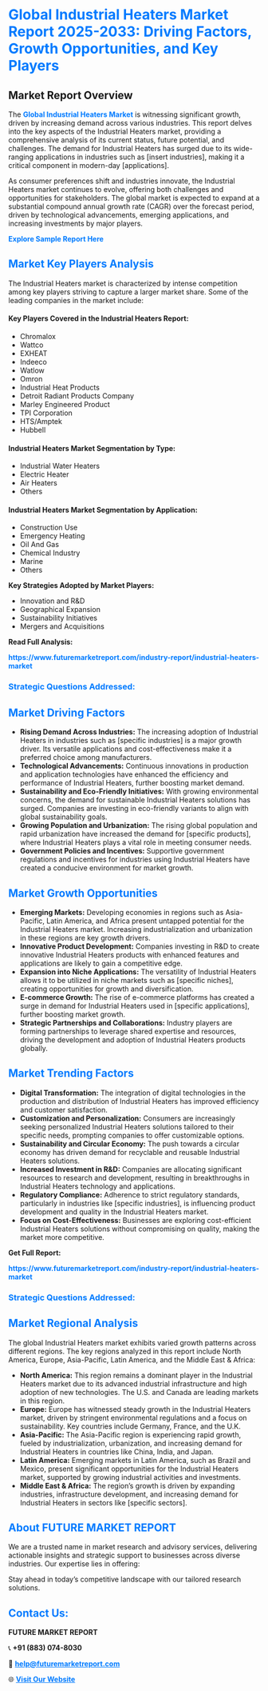 <h1 style="color: #007BFF;">Global Industrial Heaters Market Report 2025-2033: Driving Factors, Growth Opportunities, and Key Players</h1>

<section id="overview">
<h2>Market Report Overview</h2>
<p>The <a href="https://www.futuremarketreport.com/industry-report/industrial-heaters-market" style="color: #007BFF; text-decoration: none;"><strong>Global Industrial Heaters Market</strong></a> is witnessing significant growth, driven by increasing demand across various industries. This report delves into the key aspects of the Industrial Heaters market, providing a comprehensive analysis of its current status, future potential, and challenges. The demand for Industrial Heaters has surged due to its wide-ranging applications in industries such as [insert industries], making it a critical component in modern-day [applications].</p>
<p>As consumer preferences shift and industries innovate, the Industrial Heaters market continues to evolve, offering both challenges and opportunities for stakeholders. The global market is expected to expand at a substantial compound annual growth rate (CAGR) over the forecast period, driven by technological advancements, emerging applications, and increasing investments by major players.</p>
</section>

<section id="overview">
<p><a href="https://www.futuremarketreport.com/request-sample/reportId=59706" style="color: #007BFF; text-decoration: none;"><strong>Explore Sample Report Here</strong></a></p>
</section>

<section id="key-players">
<h2 style="color: #007BFF;">Market Key Players Analysis</h2>
<p>The Industrial Heaters market is characterized by intense competition among key players striving to capture a larger market share. Some of the leading companies in the market include:</p>
<h4>Key Players Covered in the Industrial Heaters Report:</h4>
<ul><li>Chromalox</li><li>Wattco</li><li>EXHEAT</li><li>Indeeco</li><li>Watlow</li><li>Omron</li><li>Industrial Heat Products</li><li>Detroit Radiant Products Company</li><li>Marley Engineered Product</li><li>TPI Corporation</li><li>HTS/Amptek</li><li>Hubbell</li></ul>
<h4>Industrial Heaters Market Segmentation by Type:</h4>
<ul><li>Industrial Water Heaters</li><li>Electric Heater</li><li>Air Heaters</li><li>Others</li></ul>

<h4>Industrial Heaters Market Segmentation by Application:</h4>
<ul><li>Construction Use</li><li>Emergency Heating</li><li>Oil And Gas</li><li>Chemical Industry</li><li>Marine</li><li>Others</li></ul>
<p><strong>Key Strategies Adopted by Market Players:</strong></p>
<ul>
<li>Innovation and R&D</li>
<li>Geographical Expansion</li>
<li>Sustainability Initiatives</li>
<li>Mergers and Acquisitions</li>
</ul>
</section>

<section>
<p><strong>Read Full Analysis: </strong></p><a href="https://www.futuremarketreport.com/industry-report/industrial-heaters-market" style="color: #007BFF; text-decoration: none;"><strong>https://www.futuremarketreport.com/industry-report/industrial-heaters-market</strong></a>
<h3 style="color: #007BFF;">Strategic Questions Addressed:</h3>
</section>

<section id="driving-factors">
<h2 style="color: #007BFF;">Market Driving Factors</h2>
<ul>
<li><strong>Rising Demand Across Industries:</strong> The increasing adoption of Industrial Heaters in industries such as [specific industries] is a major growth driver. Its versatile applications and cost-effectiveness make it a preferred choice among manufacturers.</li>
<li><strong>Technological Advancements:</strong> Continuous innovations in production and application technologies have enhanced the efficiency and performance of Industrial Heaters, further boosting market demand.</li>
<li><strong>Sustainability and Eco-Friendly Initiatives:</strong> With growing environmental concerns, the demand for sustainable Industrial Heaters solutions has surged. Companies are investing in eco-friendly variants to align with global sustainability goals.</li>
<li><strong>Growing Population and Urbanization:</strong> The rising global population and rapid urbanization have increased the demand for [specific products], where Industrial Heaters plays a vital role in meeting consumer needs.</li>
<li><strong>Government Policies and Incentives:</strong> Supportive government regulations and incentives for industries using Industrial Heaters have created a conducive environment for market growth.</li>
</ul>
</section>

<section id="growth-opportunities">
<h2 style="color: #007BFF;">Market Growth Opportunities</h2>
<ul>
<li><strong>Emerging Markets:</strong> Developing economies in regions such as Asia-Pacific, Latin America, and Africa present untapped potential for the Industrial Heaters market. Increasing industrialization and urbanization in these regions are key growth drivers.</li>
<li><strong>Innovative Product Development:</strong> Companies investing in R&D to create innovative Industrial Heaters products with enhanced features and applications are likely to gain a competitive edge.</li>
<li><strong>Expansion into Niche Applications:</strong> The versatility of Industrial Heaters allows it to be utilized in niche markets such as [specific niches], creating opportunities for growth and diversification.</li>
<li><strong>E-commerce Growth:</strong> The rise of e-commerce platforms has created a surge in demand for Industrial Heaters used in [specific applications], further boosting market growth.</li>
<li><strong>Strategic Partnerships and Collaborations:</strong> Industry players are forming partnerships to leverage shared expertise and resources, driving the development and adoption of Industrial Heaters products globally.</li>
</ul>
</section>

<section id="trending-factors">
<h2 style="color: #007BFF;">Market Trending Factors</h2>
<ul>
<li><strong>Digital Transformation:</strong> The integration of digital technologies in the production and distribution of Industrial Heaters has improved efficiency and customer satisfaction.</li>
<li><strong>Customization and Personalization:</strong> Consumers are increasingly seeking personalized Industrial Heaters solutions tailored to their specific needs, prompting companies to offer customizable options.</li>
<li><strong>Sustainability and Circular Economy:</strong> The push towards a circular economy has driven demand for recyclable and reusable Industrial Heaters solutions.</li>
<li><strong>Increased Investment in R&D:</strong> Companies are allocating significant resources to research and development, resulting in breakthroughs in Industrial Heaters technology and applications.</li>
<li><strong>Regulatory Compliance:</strong> Adherence to strict regulatory standards, particularly in industries like [specific industries], is influencing product development and quality in the Industrial Heaters market.</li>
<li><strong>Focus on Cost-Effectiveness:</strong> Businesses are exploring cost-efficient Industrial Heaters solutions without compromising on quality, making the market more competitive.</li>
</ul>
</section>

<section>
<p><strong>Get Full Report: </strong></p><a href="https://www.futuremarketreport.com/industry-report/industrial-heaters-market" style="color: #007BFF; text-decoration: none;"><strong>https://www.futuremarketreport.com/industry-report/industrial-heaters-market</strong></a>
<h3 style="color: #007BFF;">Strategic Questions Addressed:</h3>
</section>


<section id="regional-analysis">
<h2 style="color: #007BFF;">Market Regional Analysis</h2>
<p>The global Industrial Heaters market exhibits varied growth patterns across different regions. The key regions analyzed in this report include North America, Europe, Asia-Pacific, Latin America, and the Middle East & Africa:</p>
<ul>
<li><strong>North America:</strong> This region remains a dominant player in the Industrial Heaters market due to its advanced industrial infrastructure and high adoption of new technologies. The U.S. and Canada are leading markets in this region.</li>
<li><strong>Europe:</strong> Europe has witnessed steady growth in the Industrial Heaters market, driven by stringent environmental regulations and a focus on sustainability. Key countries include Germany, France, and the U.K.</li>
<li><strong>Asia-Pacific:</strong> The Asia-Pacific region is experiencing rapid growth, fueled by industrialization, urbanization, and increasing demand for Industrial Heaters in countries like China, India, and Japan.</li>
<li><strong>Latin America:</strong> Emerging markets in Latin America, such as Brazil and Mexico, present significant opportunities for the Industrial Heaters market, supported by growing industrial activities and investments.</li>
<li><strong>Middle East & Africa:</strong> The region’s growth is driven by expanding industries, infrastructure development, and increasing demand for Industrial Heaters in sectors like [specific sectors].</li>
</ul>
</section>

<footer>
<h2 style="color: #007BFF;">About FUTURE MARKET REPORT</h2>
<p>We are a trusted name in market research and advisory services, delivering actionable insights and strategic support to businesses across diverse industries. Our expertise lies in offering:</p>

<p>Stay ahead in today’s competitive landscape with our tailored research solutions.</p>

<h2 style="color: #007BFF;">Contact Us:</h2>
<p><strong>FUTURE MARKET REPORT</strong></p>
<p>📞 <strong>+91 (883) 074-8030</strong></p>
<p>📧 <strong><a href="mailto:help@futuremarketreport.com" style="color: #007BFF;">help@futuremarketreport.com</a></strong></p>
<p>🌐 <strong><a href="https://www.futuremarketreport.com/" style="color: #007BFF;">Visit Our Website</a></strong></p>
</footer>